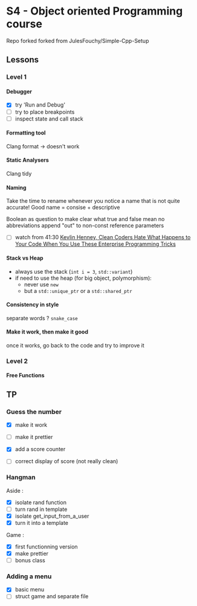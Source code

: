 # S4 - Object oriented Programming course

Repo forked forked from JulesFouchy/Simple-Cpp-Setup

## Lessons

### Level 1

#### Debugger

- [x] try 'Run and Debug'
- [ ] try to place breakpoints
- [ ] inspect state and call stack

#### Formatting tool
Clang format -> doesn't work 

#### Static Analysers 
Clang tidy 

#### Naming
Take the time to rename whenever you notice a name that is not quite accurate!
Good name = consise + descriptive

Boolean as question to make clear what true and false mean
no abbreviations
append "out" to non-const reference parameters

- [ ] watch from 41:30 [Kevlin Henney, Clean Coders Hate What Happens to Your Code When You Use These Enterprise Programming Tricks](https://youtu.be/FyCYva9DhsI?t=2490)

#### Stack vs Heap
- always use the stack (`int i = 3`, `std::variant`)
- if need to use the heap (for big object, polymorphism):
    - never use `new`
    - but a `std::unique_ptr` or a `std::shared_ptr`

#### Consistency in style
separate words ? `snake_case` 

#### Make it work, then make it good
once it works, go back to the code and try to improve it 

### Level 2

#### Free Functions


## TP

### Guess the number 

- [x] make it work
- [ ] make it prettier 

- [x] add a score counter
- [ ] correct display of score (not really clean) 

### Hangman 

Aside : 
- [x] isolate rand function
- [ ] turn rand in template
- [x] isolate get_input_from_a_user 
- [x] turn it into a template 

Game :
- [x] first functionning version 
- [x] make prettier 
- [ ] bonus class

### Adding a menu 

- [x] basic menu
- [ ] struct game and separate file 